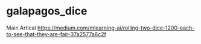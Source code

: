 # galapagos_dice
Main Artical
https://medium.com/mlearning-ai/rolling-two-dice-1200-each-to-see-that-they-are-fair-37a2577a6c2f
